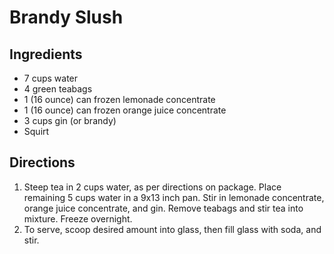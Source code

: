 # Brandy Slush

## Ingredients

- 7 cups water
- 4 green teabags
- 1 (16 ounce) can frozen lemonade concentrate
- 1 (16 ounce) can frozen orange juice concentrate
- 3 cups gin (or brandy)
- Squirt

## Directions

1. Steep tea in 2 cups water, as per directions on package. Place remaining 5 cups water in a 9x13 inch pan. Stir in lemonade concentrate, orange juice concentrate, and gin. Remove teabags and stir tea into mixture. Freeze overnight.
2. To serve, scoop desired amount into glass, then fill glass with soda, and stir.
